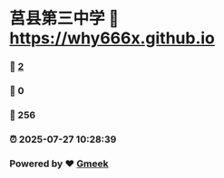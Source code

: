 # 莒县第三中学 :link: https://why666x.github.io 
### :page_facing_up: [2](https://why666x.github.io/tag.html) 
### :speech_balloon: 0 
### :hibiscus: 256 
### :alarm_clock: 2025-07-27 10:28:39 
### Powered by :heart: [Gmeek](https://github.com/Meekdai/Gmeek)
